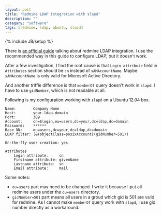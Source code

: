 ```yaml
---
layout: post
title: "Redmine LDAP integration with slapd"
description: ""
category: "software"
tags: [redmine, ldap, ubuntu, slapd]
---
```

{% include JB/setup %}

There is [an official guide](http://www.redmine.org/projects/redmine/wiki/RedmineLDAP) talking about redmine LDAP integration. I use the recommended way in this guide to configure LDAP, but it doesn't work.

After a few investigation, I find the root cause is that `Login attribute` field in `Attributes` section should be `cn` instead of `sAMAccountName`. Maybe `sAMAccountName` is only valid for Microsoft Active Directory.

And another triffle difference is that `memberOf` query doesn't work in `slapd`. I have to use `gidNumber`, which is not readable at all.

Following is my configuration working with `slapd` on a Ubuntu 12.04 box.

	Name:        Company Name
	Host:        your.ldap.domain
	Port:        389
	Account:     cn=$login,ou=users,dc=your,dc=ldap,dc=domain
	Password:    ******
	Base DN:     ou=users,dc=your,dc=ldap,dc=domain
	LDAP filter: (&(objectClass=posixAccount)(gidNumber=501))
	
	On-the-fly user creation: yes
	
	Attributes
		Login attribute:     cn
		Firstname attribute: givenName
		Lastname attribute:  sn
		Email attribute:     mail

Some notes:

* `ou=users` part may need to be changed. I write it because I put all redmine users under the `ou=users` directory.
* `gidNumber=501` part means all users in a groud which gid is 501 are valid for redmine. As I cannot make `memberOf` query work with `slapd`, I use gid number directly as a workaround.